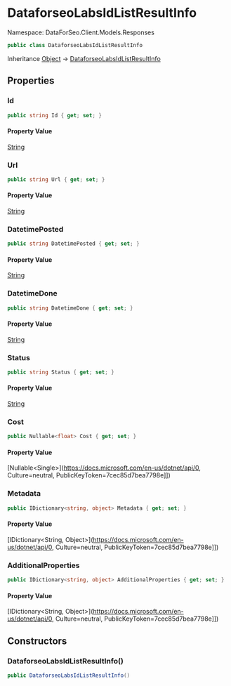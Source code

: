 # DataforseoLabsIdListResultInfo

Namespace: DataForSeo.Client.Models.Responses

```csharp
public class DataforseoLabsIdListResultInfo
```

Inheritance [Object](https://docs.microsoft.com/en-us/dotnet/api/Object) → [DataforseoLabsIdListResultInfo](./DataforseoLabsIdListResultInfo.md)

## Properties

### **Id**

```csharp
public string Id { get; set; }
```

#### Property Value

[String](https://docs.microsoft.com/en-us/dotnet/api/String)<br>

### **Url**

```csharp
public string Url { get; set; }
```

#### Property Value

[String](https://docs.microsoft.com/en-us/dotnet/api/String)<br>

### **DatetimePosted**

```csharp
public string DatetimePosted { get; set; }
```

#### Property Value

[String](https://docs.microsoft.com/en-us/dotnet/api/String)<br>

### **DatetimeDone**

```csharp
public string DatetimeDone { get; set; }
```

#### Property Value

[String](https://docs.microsoft.com/en-us/dotnet/api/String)<br>

### **Status**

```csharp
public string Status { get; set; }
```

#### Property Value

[String](https://docs.microsoft.com/en-us/dotnet/api/String)<br>

### **Cost**

```csharp
public Nullable<float> Cost { get; set; }
```

#### Property Value

[Nullable&lt;Single&gt;](https://docs.microsoft.com/en-us/dotnet/api/0, Culture=neutral, PublicKeyToken=7cec85d7bea7798e]])<br>

### **Metadata**

```csharp
public IDictionary<string, object> Metadata { get; set; }
```

#### Property Value

[IDictionary&lt;String, Object&gt;](https://docs.microsoft.com/en-us/dotnet/api/0, Culture=neutral, PublicKeyToken=7cec85d7bea7798e]])<br>

### **AdditionalProperties**

```csharp
public IDictionary<string, object> AdditionalProperties { get; set; }
```

#### Property Value

[IDictionary&lt;String, Object&gt;](https://docs.microsoft.com/en-us/dotnet/api/0, Culture=neutral, PublicKeyToken=7cec85d7bea7798e]])<br>

## Constructors

### **DataforseoLabsIdListResultInfo()**

```csharp
public DataforseoLabsIdListResultInfo()
```
